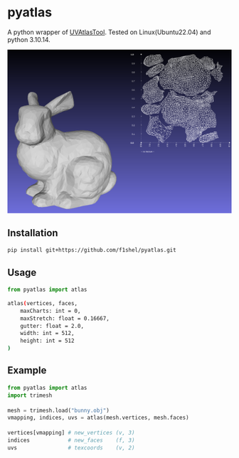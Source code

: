 # pyatlas

A python wrapper of [UVAtlasTool](https://github.com/microsoft/UVAtlas). Tested on Linux(Ubuntu22.04) and python 3.10.14.

<img src="./assets/bunny.png" width=512px />


## Installation

```bash
pip install git+https://github.com/f1shel/pyatlas.git
```

## Usage

```python
from pyatlas import atlas
```
```bash
atlas(vertices, faces,
    maxCharts: int = 0,
    maxStretch: float = 0.16667,
    gutter: float = 2.0,
    width: int = 512,
    height: int = 512
)
```

## Example
```python
from pyatlas import atlas
import trimesh

mesh = trimesh.load("bunny.obj")
vmapping, indices, uvs = atlas(mesh.vertices, mesh.faces)

vertices[vmapping] # new_vertices (v, 3)
indices            # new_faces    (f, 3)
uvs                # texcoords    (v, 2)
```
